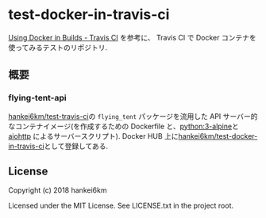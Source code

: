 # test-docker-in-travis-ci

[Using Docker in Builds - Travis CI](https://docs.travis-ci.com/user/docker/)
を参考に、
Travis CI で Docker コンテナを使ってみるテストのリポジトリ.


## 概要

### flying-tent-api

[hankei6km/test-travis-ci](https://github.com/hankei6km/test-travis-ci)の `flying_tent` パッケージを流用した API サーバー的なコンテナイメージ(を作成するための Dockerfile と、[python:3-alpine](https://hub.docker.com/_/python/)と[aiohttp](https://aiohttp.readthedocs.io/en/stable/) によるサーバースクリプト).
Docker HUB 上に[hankei6km/test-docker-in-travis-ci](https://hub.docker.com/r/hankei6km/test-docker-in-travis-ci/)として登録してある.


## License

Copyright (c) 2018 hankei6km

Licensed under the MIT License. See LICENSE.txt in the project root.

